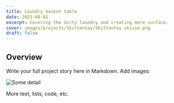 ```yaml
---
title: Laundry basket table
date: 2025-08-01
excerpt: Covering the dirty laundry and creating more surface.
cover: images/projects/Skittentoy/Skittentoy skisse.png
draft: false
---
```

## Overview

Write your full project story here in Markdown. Add images:

![Some detail](/images/projects/SCR-20250825-psgh.png)

More text, lists, code, etc.